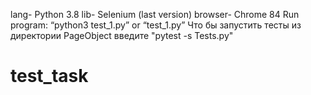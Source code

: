 lang- Python 3.8
lib- Selenium (last version)
browser- Chrome 84
Run program: “python3 test_1.py” or “test_1.py”
Что бы запустить тесты из директории PageObject введите "pytest -s Tests.py"
# test_task
